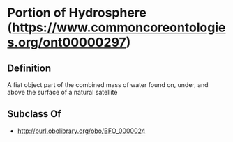 # Portion of Hydrosphere (https://www.commoncoreontologies.org/ont00000297)

## Definition
A fiat object part of the combined mass of water found on, under, and above the surface of a natural satellite

## Subclass Of
- http://purl.obolibrary.org/obo/BFO_0000024

